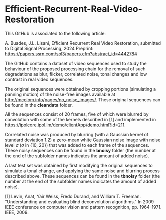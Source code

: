 # Efficient-Recurrent-Real-Video-Restoration

This GitHub is associated to the following article:

A. Buades, J.L. Lisani, Efficient Recurrent Real Video Restoration, submitted to Digital Signal Processing, 2024
Preprint: https://papers.ssrn.com/sol3/papers.cfm?abstract_id=4442784

The GitHub contains a dataset of video sequences used to study the behaviour of the proposed processing chain for the removal of such degradations as blur, flicker, correlated noise, tonal changes and low contrast in real video sequences.

The original sequences were obtained by cropping portions (simulating a panning motion) of the noise-free images available at http://mcolom.info/pages/no_noise_images/. These original sequences can be found in the **cleandata** folder.

All the sequences consist of 20 frames, five of which were blurred by convolution with some of the kernels described in [1] and implemented in https://ipolcore.ipol.im/demo/clientApp/demo.html?id=211. 

Correlated noise was produced by blurring (with a Gaussian kernel of standard deviation 1.2) a zero-mean white Gaussian noise image with noise level $\sigma$ ($\sigma$ in {10, 20}) that was added to each frame of the sequences. These noisy sequences can be found in the **bnoisy** folder (the number at the end of the subfolder names indicates the amount of added noise).

A last test set was obtained by first modifying the original sequences to simulate a tonal change, and applying the same noise and blurring process described above. These sequences can be found in the **tbnoisy** folder (the number at the end of the subfolder names indicates the amount of added noise).

[1] Levin, Anat, Yair Weiss, Fredo Durand, and William T. Freeman. "Understanding and evaluating blind deconvolution algorithms." In 2009 IEEE conference on computer vision and pattern recognition, pp. 1964-1971. IEEE, 2009.

